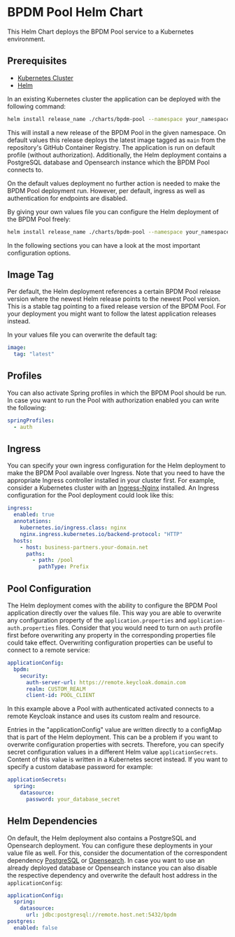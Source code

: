 # BPDM Pool Helm Chart

This Helm Chart deploys the BPDM Pool service to a Kubernetes environment.

## Prerequisites

* [Kubernetes Cluster](https://kubernetes.io/)
* [Helm](https://helm.sh/docs/)

In an existing Kubernetes cluster the application can be deployed with the following command:

```bash
helm install release_name ./charts/bpdm-pool --namespace your_namespace
```

This will install a new release of the BPDM Pool in the given namespace.
On default values this release deploys the latest image tagged as `main` from the repository's GitHub Container Registry.
The application is run on default profile (without authorization).
Additionally, the Helm deployment contains a PostgreSQL database and Opensearch instance which the BPDM Pool connects to.

On the default values deployment no further action is needed to make the BPDM Pool deployment run.
However, per default, ingress as well as authentication for endpoints are disabled.

By giving your own values file you can configure the Helm deployment of the BPDM Pool freely:

```bash
helm install release_name ./charts/bpdm-pool --namespace your_namespace -f ./path/to/your/values.yaml
```

In the following sections you can have a look at the most important configuration options.

## Image Tag

Per default, the Helm deployment references a certain BPDM Pool release version where the newest Helm release points to the newest Pool version.
This is a stable tag pointing to a fixed release version of the BPDM Pool.
For your deployment you might want to follow the latest application releases instead.

In your values file you can overwrite the default tag:

```yaml
image:
  tag: "latest"
```

## Profiles

You can also activate Spring profiles in which the BPDM Pool should be run.
In case you want to run the Pool with authorization enabled you can write the following:

```yaml
springProfiles:
  - auth
```

## Ingress

You can specify your own ingress configuration for the Helm deployment to make the BPDM Pool available over Ingress.
Note that you need to have the appropriate Ingress controller installed in your cluster first.
For example, consider a Kubernetes cluster with an [Ingress-Nginx](https://kubernetes.github.io/ingress-nginx/) installed.
An Ingress configuration for the Pool deployment could look like this:

```yaml
ingress:
  enabled: true
  annotations:
    kubernetes.io/ingress.class: nginx
    nginx.ingress.kubernetes.io/backend-protocol: "HTTP"
  hosts:
    - host: business-partners.your-domain.net
      paths:
        - path: /pool
          pathType: Prefix
```

## Pool Configuration

The Helm deployment comes with the ability to configure the BPDM Pool application directly over the values file.
This way you are able to overwrite any configuration property of the `application.properties` and `application-auth.properties` files.
Consider that you would need to turn on `auth`  profile first before overwriting any property in the corresponding properties file could take effect.
Overwriting configuration properties can be useful to connect to a remote service:

```yaml
applicationConfig:
  bpdm:
    security:
      auth-server-url: https://remote.keycloak.domain.com
      realm: CUSTOM_REALM
      client-id: POOL_CLIENT
```

In this example above a Pool with authenticated activated connects to a remote Keycloak instance and uses its custom realm and resource.

Entries in the "applicationConfig" value are written directly to a configMap that is part of the Helm deployment.
This can be a problem if you want to overwrite configuration properties with secrets.
Therefore, you can specify secret configuration values in a different Helm value `applicationSecrets`.
Content of this value is written in a Kubernetes secret instead.
If you want to specify a custom database password for example:

```yaml
applicationSecrets:
  spring:
    datasource:
      password: your_database_secret
```

## Helm Dependencies

On default, the Helm deployment also contains a PostgreSQL and Opensearch deployment.
You can configure these deployments in your value file as well.
For this, consider the documentation of the correspondent dependency [PostgreSQL](https://artifacthub.io/packages/helm/bitnami/postgresql/11.9.13)
or [Opensearch](https://opensearch.org/docs/latest/dashboards/install/helm/).
In case you want to use an already deployed database or Opensearch instance you can also disable the respective dependency and overwrite the default host
address in the `applicationConfig`:

```yaml
applicationConfig:
  spring:
    datasource:
      url: jdbc:postgresql://remote.host.net:5432/bpdm
postgres:
  enabled: false
```
